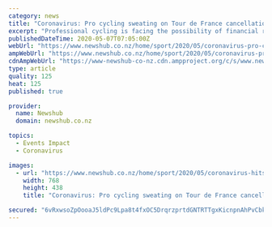 ```yaml
---
category: news
title: "Coronavirus: Pro cycling sweating on Tour de France cancellation"
excerpt: "Professional cycling is facing the possibility of financial ruin, unless the Tour de France goes ahead this year. The COVID-19 crisis has already hit New Zealand riders in the pocket and it could get much worse if the sport's biggest race is cancelled."
publishedDateTime: 2020-05-07T07:05:00Z
webUrl: "https://www.newshub.co.nz/home/sport/2020/05/coronavirus-pro-cycling-sweating-on-tour-de-france-cancellation.html"
ampWebUrl: "https://www.newshub.co.nz/home/sport/2020/05/coronavirus-pro-cycling-sweating-on-tour-de-france-cancellation.amp.html"
cdnAmpWebUrl: "https://www-newshub-co-nz.cdn.ampproject.org/c/s/www.newshub.co.nz/home/sport/2020/05/coronavirus-pro-cycling-sweating-on-tour-de-france-cancellation.amp.html"
type: article
quality: 125
heat: 125
published: true

provider:
  name: Newshub
  domain: newshub.co.nz

topics:
  - Events Impact
  - Coronavirus

images:
  - url: "https://www.newshub.co.nz/home/sport/2020/05/coronavirus-hits-sport-french-government-casts-doubt-over-tour-de-france-rescheduling/_jcr_content/par/image.dynimg.768.q75.jpg/v1588703780815/Getty_TourdeFrance_1120.jpg"
    width: 768
    height: 438
    title: "Coronavirus: Pro cycling sweating on Tour de France cancellation"

secured: "6vRxwsoZpOooaJ5ldPc9Lpa8t4fxOC5DrqrzprtdGNTRTTgxKicnpnAhPvCbkZQXMiBV42eab6naHT4emqboMEy+1kQ1nRcGUZLHWZE+scHRD4dLBVift3BdJTUMma6LipoEheI273SIUyUZNmzIdx66uwqhm4BMsZrSDu3K5CL4vj0GNT+b0tR2T7N4FAhP5xJCUkpU/a36vzxz2tch6G0nA+KJ8nPErkc3Xi2t0v+5mGtIIdr+/gh3q7FD/dVY+p0J0dBKzVT57iLKPVtvYuhSt63ZOcaMQ0riSEg5iOvIiYL4JkX0zPzP2R/cTaQL;Mf+vkWNA+NyQgySwPSNDzg=="
---
```



